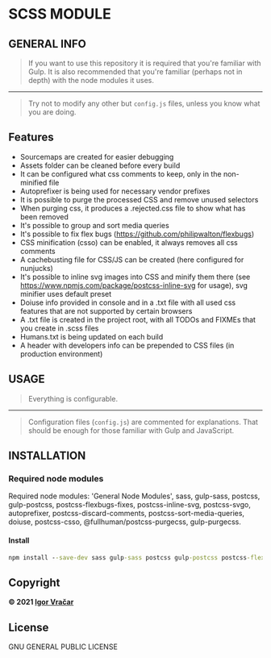 # SCSS MODULE

## GENERAL INFO

> If you want to use this repository it is required that you're familiar with Gulp.
> It is also recommended that you're familiar (perhaps not in depth) with the node modules it uses.

---

> Try not to modify any other but `config.js` files, unless you know what you are doing.

## Features

-  Sourcemaps are created for easier debugging
-  Assets folder can be cleaned before every build
-  It can be configured what css comments to keep, only in the non-minified file
-  Autoprefixer is being used for necessary vendor prefixes
-  It is possible to purge the processed CSS and remove unused selectors
-  When purging css, it produces a .rejected.css file to show what has been removed
-  It's possible to group and sort media queries
-  It's possible to fix flex bugs (https://github.com/philipwalton/flexbugs)
-  CSS minification (csso) can be enabled, it always removes all css comments
-  A cachebusting file for CSS/JS can be created (here configured for nunjucks)
-  It's possible to inline svg images into CSS and minify them there (see https://www.npmjs.com/package/postcss-inline-svg for usage), svg minifier uses default preset
-  Doiuse info provided in console and in a .txt file with all used css features that are not supported by certain browsers
-  A .txt file is created in the project root, with all TODOs and FIXMEs that you create in .scss files
-  Humans.txt is being updated on each build
-  A header with developers info can be prepended to CSS files (in production environment)

## USAGE

> Everything is configurable.

---

> Configuration files (`config.js`) are commented for explanations. That should be enough for those familiar with Gulp and JavaScript.

## INSTALLATION

### Required node modules

Required node modules: 'General Node Modules', sass, gulp-sass, postcss, gulp-postcss, postcss-flexbugs-fixes, postcss-inline-svg, postcss-svgo, autoprefixer, postcss-discard-comments, postcss-sort-media-queries, doiuse, postcss-csso, @fullhuman/postcss-purgecss, gulp-purgecss.

#### Install

```cmd
npm install --save-dev sass gulp-sass postcss gulp-postcss postcss-flexbugs-fixes postcss-inline-svg postcss-svgo autoprefixer postcss-discard-comments postcss-sort-media-queries doiuse postcss-csso @fullhuman/postcss-purgecss gulp-purgecss
```

## Copyright

**© 2021 [Igor Vračar](https://www.igorvracar.com)**

## License

GNU GENERAL PUBLIC LICENSE
